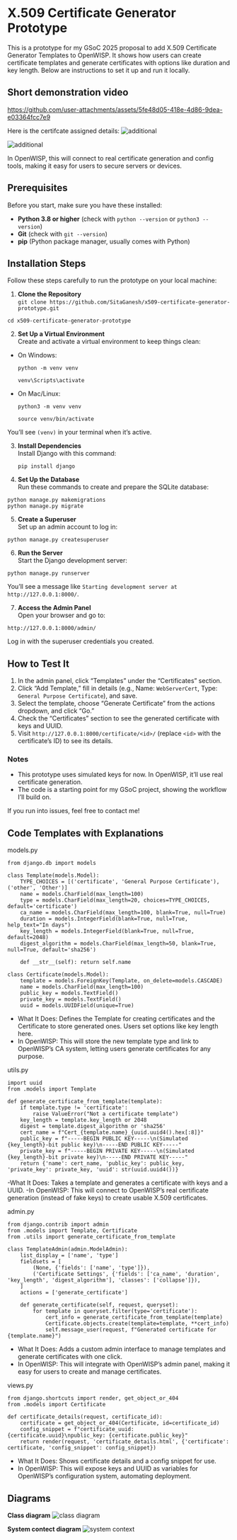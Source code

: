 # X.509 Certificate Generator Prototype

This is a prototype for my GSoC 2025 proposal to add X.509 Certificate Generator Templates to OpenWISP. It shows how users can create certificate templates and generate certificates with options like duration and key length. Below are instructions to set it up and run it locally.

## Short demonstration video

https://github.com/user-attachments/assets/5fe48d05-418e-4d86-9dea-e03364fcc7e9

Here is the certifcate assigned details:
![additional ](https://github.com/SitaGanesh/x509-certificate-generator-prototype/blob/main/screenshot1.jpg)


![additional](https://github.com/SitaGanesh/x509-certificate-generator-prototype/blob/main/screenshot2.jpg)

In OpenWISP, this will connect to real certificate generation and config tools, making it easy for users to secure servers or devices.

## Prerequisites
Before you start, make sure you have these installed:
- **Python 3.8 or higher** (check with `python --version` or `python3 --version`)
- **Git** (check with `git --version`)
- **pip** (Python package manager, usually comes with Python)

## Installation Steps
Follow these steps carefully to run the prototype on your local machine:

1. **Clone the Repository**  
   ```git clone https://github.com/SitaGanesh/x509-certificate-generator-prototype.git```
   
  ```cd x509-certificate-generator-prototype```
  
2. **Set Up a Virtual Environment**  
Create and activate a virtual environment to keep things clean:
- On Windows:
  
    ```python -m venv venv```

    ```venv\Scripts\activate```
  
- On Mac/Linux:
  
    ```python3 -m venv venv```

    ```source venv/bin/activate```

You’ll see `(venv)` in your terminal when it’s active.

3. **Install Dependencies**  
Install Django with this command:

   ```pip install django```


4. **Set Up the Database**  
Run these commands to create and prepare the SQLite database:

```
python manage.py makemigrations
python manage.py migrate
```

5. **Create a Superuser**  
Set up an admin account to log in:

```
python manage.py createsuperuser
```

6. **Run the Server**  
Start the Django development server:

```
python manage.py runserver
```

You’ll see a message like `Starting development server at http://127.0.0.1:8000/`.

7. **Access the Admin Panel**  
Open your browser and go to:

```http://127.0.0.1:8000/admin/```

Log in with the superuser credentials you created.


## How to Test It
1. In the admin panel, click “Templates” under the “Certificates” section.
2. Click “Add Template,” fill in details (e.g., Name: `WebServerCert`, Type: `General Purpose Certificate`), and save.
3. Select the template, choose “Generate Certificate” from the actions dropdown, and click “Go.”
4. Check the “Certificates” section to see the generated certificate with keys and UUID.
5. Visit `http://127.0.0.1:8000/certificate/<id>/` (replace `<id>` with the certificate’s ID) to see its details.

### Notes
- This prototype uses simulated keys for now. In OpenWISP, it’ll use real certificate generation.
- The code is a starting point for my GSoC project, showing the workflow I’ll build on.

If you run into issues, feel free to contact me!




## Code Templates with Explanations


models.py

```
from django.db import models

class Template(models.Model):
    TYPE_CHOICES = [('certificate', 'General Purpose Certificate'), ('other', 'Other')]
    name = models.CharField(max_length=100)
    type = models.CharField(max_length=20, choices=TYPE_CHOICES, default='certificate')
    ca_name = models.CharField(max_length=100, blank=True, null=True)
    duration = models.IntegerField(blank=True, null=True, help_text="In days")
    key_length = models.IntegerField(blank=True, null=True, default=2048)
    digest_algorithm = models.CharField(max_length=50, blank=True, null=True, default='sha256')

    def __str__(self): return self.name

class Certificate(models.Model):
    template = models.ForeignKey(Template, on_delete=models.CASCADE)
    name = models.CharField(max_length=100)
    public_key = models.TextField()
    private_key = models.TextField()
    uuid = models.UUIDField(unique=True)

```

- What It Does: Defines the Template for creating certificates and the Certificate to store generated ones. Users set options like key length here.
- In OpenWISP: This will store the new template type and link to OpenWISP’s CA system, letting users generate certificates for any purpose.

utils.py

```
import uuid
from .models import Template

def generate_certificate_from_template(template):
    if template.type != 'certificate':
        raise ValueError("Not a certificate template")
    key_length = template.key_length or 2048
    digest = template.digest_algorithm or 'sha256'
    cert_name = f"Cert_{template.name}_{uuid.uuid4().hex[:8]}"
    public_key = f"-----BEGIN PUBLIC KEY-----\n(Simulated {key_length}-bit public key)\n-----END PUBLIC KEY-----"
    private_key = f"-----BEGIN PRIVATE KEY-----\n(Simulated {key_length}-bit private key)\n-----END PRIVATE KEY-----"
    return {'name': cert_name, 'public_key': public_key, 'private_key': private_key, 'uuid': str(uuid.uuid4())}
```

-What It Does: Takes a template and generates a certificate with keys and a UUID.
-In OpenWISP: This will connect to OpenWISP’s real certificate generation (instead of fake keys) to create usable X.509 certificates.

admin.py

```
from django.contrib import admin
from .models import Template, Certificate
from .utils import generate_certificate_from_template

class TemplateAdmin(admin.ModelAdmin):
    list_display = ['name', 'type']
    fieldsets = [
        (None, {'fields': ['name', 'type']}),
        ('Certificate Settings', {'fields': ['ca_name', 'duration', 'key_length', 'digest_algorithm'], 'classes': ['collapse']}),
    ]
    actions = ['generate_certificate']

    def generate_certificate(self, request, queryset):
        for template in queryset.filter(type='certificate'):
            cert_info = generate_certificate_from_template(template)
            Certificate.objects.create(template=template, **cert_info)
            self.message_user(request, f"Generated certificate for {template.name}")
```

- What It Does: Adds a custom admin interface to manage templates and generate certificates with one click.
- In OpenWISP: This will integrate with OpenWISP’s admin panel, making it easy for users to create and manage certificates.

views.py

```
from django.shortcuts import render, get_object_or_404
from .models import Certificate

def certificate_details(request, certificate_id):
    certificate = get_object_or_404(Certificate, id=certificate_id)
    config_snippet = f"certificate_uuid: {certificate.uuid}\npublic_key: {certificate.public_key}"
    return render(request, 'certificate_details.html', {'certificate': certificate, 'config_snippet': config_snippet})
```

- What It Does: Shows certificate details and a config snippet for use.
- In OpenWISP: This will expose keys and UUID as variables for OpenWISP’s configuration system, automating deployment.


## Diagrams

**Class diagram**
![class diagram](https://github.com/SitaGanesh/x509-certificate-generator-prototype/blob/main/image2.jpg)

**System contect diagram**
![system context](https://github.com/SitaGanesh/x509-certificate-generator-prototype/blob/main/systemContext.jfif)
